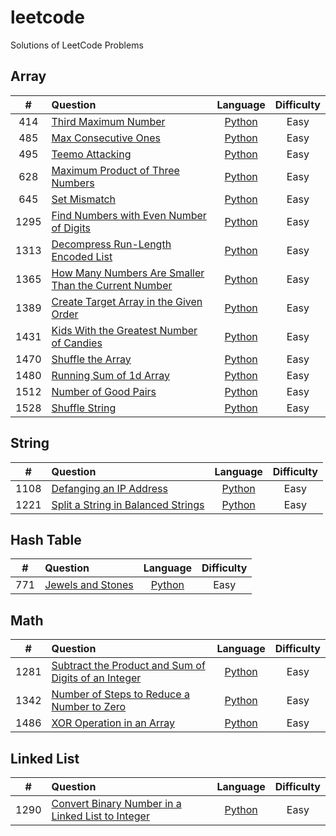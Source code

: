 # leetcode
Solutions of LeetCode Problems

## Array
| # | Question | Language | Difficulty |
|:--:|:--|:--:|:--:|
| 414 | [Third Maximum Number](https://leetcode.com/problems/third-maximum-number/ "link") | [Python](https://github.com/hsu-meng/leetcode/blob/main/Array/414_ThirdMaximumNumber/maxNum.py "link") | Easy |
| 485 | [Max Consecutive Ones](https://leetcode.com/problems/max-consecutive-ones/ "link") | [Python](https://github.com/hsu-meng/leetcode/blob/main/Array/485_MaxConsecutiveOnes/maxConsecutive.py "link") | Easy |
| 495 | [Teemo Attacking](https://leetcode.com/problems/teemo-attacking/ "link") | [Python](https://github.com/hsu-meng/leetcode/blob/main/Array/495_TeemoAttacking/attacking.py "link") | Easy |
| 628 | [Maximum Product of Three Numbers](https://leetcode.com/problems/maximum-product-of-three-numbers/ "link") | [Python](https://github.com/hsu-meng/leetcode/blob/main/Array/628_MaximumProductofThreeNumbers/maxProd.py "link") | Easy |
| 645 | [Set Mismatch](https://leetcode.com/problems/set-mismatch/ "link") | [Python](https://github.com/hsu-meng/leetcode/blob/main/Array/645_SetMismatch/misMatch.py "link") | Easy |
| 1295 | [Find Numbers with Even Number of Digits](https://leetcode.com/problems/find-numbers-with-even-number-of-digits/ "link") | [Python](https://github.com/hsu-meng/leetcode/blob/main/Array/1295_FindNumberswithEvenNumberofDigits/evenDigits.py "link") | Easy |
| 1313 | [Decompress Run-Length Encoded List](https://leetcode.com/problems/decompress-run-length-encoded-list/ "link") | [Python](https://github.com/hsu-meng/leetcode/blob/main/Array/1313_DecompressRun-LengthEncodedList/run-lengthList.py "link") | Easy |
| 1365 | [How Many Numbers Are Smaller Than the Current Number](https://leetcode.com/problems/how-many-numbers-are-smaller-than-the-current-number/ "link") | [Python](https://github.com/hsu-meng/leetcode/blob/main/Array/1365_HowManyNumbersAreSmallerThantheCurrentNumber/smaller.py "link") | Easy |
| 1389 | [Create Target Array in the Given Order](https://leetcode.com/problems/create-target-array-in-the-given-order/ "link") | [Python](https://github.com/hsu-meng/leetcode/blob/main/Array/1389_CreateTargetArrayintheGivenOrder/targetArray.py "link") | Easy |
| 1431 | [Kids With the Greatest Number of Candies](https://leetcode.com/problems/kids-with-the-greatest-number-of-candies/ "link") | [Python](https://github.com/hsu-meng/leetcode/blob/main/Array/1431_KidsWiththeGreatestNumberofCandies/candy.py "link") | Easy |
| 1470 | [Shuffle the Array](https://leetcode.com/problems/shuffle-the-array/ "link") | [Python](https://github.com/hsu-meng/leetcode/blob/main/Array/1470_ShuffletheArray/shuffleArray.py "link") | Easy |
| 1480 | [Running Sum of 1d Array](https://leetcode.com/problems/running-sum-of-1d-array/ "link") | [Python](https://github.com/hsu-meng/leetcode/blob/main/Array/1480_RunningSumof1dArray/sumArray.py "link") | Easy |
| 1512 | [Number of Good Pairs](https://leetcode.com/problems/number-of-good-pairs/ "link") | [Python](https://github.com/hsu-meng/leetcode/blob/main/Array/1512_NumberofGoodPairs/goodPairs.py "link") | Easy |
| 1528 | [Shuffle String](https://leetcode.com/problems/shuffle-string/ "link") | [Python](https://github.com/hsu-meng/leetcode/blob/main/Array/1528_ShuffleString/shuffleString.py "link") | Easy |

## String
| # | Question | Language | Difficulty |
|:--:|:--|:--:|:--:|
| 1108 | [Defanging an IP Address](https://leetcode.com/problems/defanging-an-ip-address/ "link") | [Python](https://github.com/hsu-meng/leetcode/blob/main/String/1108_DefanginganIPAddress/ip_.py "link") | Easy |
| 1221 | [Split a String in Balanced Strings](https://leetcode.com/problems/split-a-string-in-balanced-strings/ "link") | [Python](https://github.com/hsu-meng/leetcode/blob/main/String/1221_SplitaStringinBalancedStrings/balancedStr.py "link") | Easy |

## Hash Table
| # | Question | Language | Difficulty |
|:--:|:--|:--:|:--:|
| 771 | [Jewels and Stones](https://leetcode.com/problems/jewels-and-stones/ "link") | [Python](https://github.com/hsu-meng/leetcode/blob/main/Hash%20Table/771_JewelsandStones/jewInston.py "link") | Easy |

## Math
| # | Question | Language | Difficulty |
|:--:|:--|:--:|:--:|
| 1281 | [Subtract the Product and Sum of Digits of an Integer](https://leetcode.com/problems/subtract-the-product-and-sum-of-digits-of-an-integer/ "link") | [Python](https://github.com/hsu-meng/leetcode/blob/main/Math/1281_SubtracttheProductandSumofDigitsofanInteger/multi-add_.py "link") | Easy |
| 1342 | [Number of Steps to Reduce a Number to Zero](https://leetcode.com/problems/number-of-steps-to-reduce-a-number-to-zero/ "link") | [Python](https://github.com/hsu-meng/leetcode/blob/main/Math/1342_NumberofStepstoReduceaNumbertoZero/reduce2zero.py "link") | Easy |
| 1486 | [XOR Operation in an Array](https://leetcode.com/problems/xor-operation-in-an-array/ "link") | [Python](https://github.com/hsu-meng/leetcode/blob/main/Math/1486_XOROperationinanArray/xor.py "link") | Easy |

## Linked List
| # | Question | Language | Difficulty |
|:--:|:--|:--:|:--:|
| 1290 | [Convert Binary Number in a Linked List to Integer](https://leetcode.com/problems/convert-binary-number-in-a-linked-list-to-integer/ "link") | [Python](https://github.com/hsu-meng/leetcode/blob/main/Linked%20List/1290_ConvertBinaryNumberinaLinkedListtoInteger/binary2int.py "link") | Easy |
